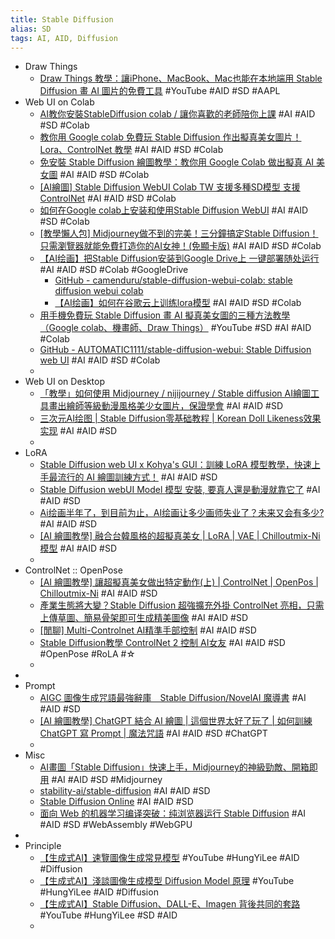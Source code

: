 ```yaml
---
title: Stable Diffusion
alias: SD
tags: AI, AID, Diffusion
---
```


- Draw Things
	- [Draw Things 教學：讓iPhone、MacBook、Mac也能在本地端用 Stable Diffusion 畫 AI 圖片的免費工具](https://www.youtube.com/watch?v=JEAuSxLK1_M) #YouTube #AID #SD #AAPL
- Web UI on Colab
	- [AI教你安裝StableDiffusion colab / 讓你喜歡的老師陪你上課](https://www.youtube.com/watch?v=4UsGQH8mjGc) #AI #AID #SD #Colab
	- [教你用 Google colab 免費玩 Stable Diffusion 作出擬真美女圖片！ Lora、ControlNet 教學](https://www.youtube.com/watch?v=NlRNe2pV3TU) #AI #AID #SD #Colab
	- [免安裝 Stable Diffusion 繪圖教學：教你用 Google Colab 做出擬真 AI 美女圖](https://applealmond.com/posts/178039) #AI #AID #SD #Colab
	- [[AI繪圖] Stable Diffusion WebUI Colab TW 支援多種SD模型 支援ControlNet](https://home.gamer.com.tw/artwork.php?sn=5664550) #AI #AID #SD #Colab
	- [如何在Google colab上安装和使用Stable Diffusion WebUI](https://www.youtube.com/watch?v=nwyxpTOmcJ4)  #AI #AID #SD #Colab
	- [[教學懶人包] Midjourney做不到的完美！三分鐘搞定Stable Diffusion！只需瀏覽器就能免費打造你的AI女神！(免顯卡版)](https://www.youtube.com/watch?v=jR6vLdzECDw) #AI #AID #SD #Colab
	- [【AI绘画】把Stable Diffusion安装到Google Drive上 一键部署随处运行](https://www.youtube.com/watch?v=S2W6DP57fw0) #AI #AID #SD #Colab #GoogleDrive
		- [GitHub - camenduru/stable-diffusion-webui-colab: stable diffusion webui colab](https://github.com/camenduru/stable-diffusion-webui-colab)
		- [【AI绘画】如何在谷歌云上训练lora模型](https://www.youtube.com/watch?v=WbYxqy1DlY4) #AI #AID #SD #Colab
	- [用手機免費玩 Stable Diffusion 畫 AI 擬真美女圖的三種方法教學（Google colab、機畫師、Draw Things）](https://www.youtube.com/watch?v=j7mOdyIrfh4) #YouTube #SD #AI #AID #Colab
	- [GitHub - AUTOMATIC1111/stable-diffusion-webui: Stable Diffusion web UI](https://github.com/AUTOMATIC1111/stable-diffusion-webui) #AI #AID #SD #Colab
	-
- Web UI on Desktop
	- [「教學」如何使用 Midjourney / nijijourney / Stable diffusion AI繪圖工具畫出繪師等級動漫風格美少女圖片，保證學會](https://www.youtube.com/watch?v=c5xeERCwHgM) #AI #AID #SD
	- [三次元AI绘图 | Stable Diffusion零基础教程 | Korean Doll Likeness效果实现](https://zhuanlan.zhihu.com/p/609079652) #AI #AID #SD
	-
- LoRA
	- [Stable Diffusion web UI x Kohya's GUI：訓練 LoRA 模型教學，快速上手最流行的 AI 繪圖訓練方式！](https://mnya.tw/cc/word/1940.html) #AI #AID #SD
	- [Stable Diffusion webUI Model 模型 安裝, 要真人還是動漫就靠它了](https://www.coolaler.com/index/stable-diffusion-webui-model-模型安裝-要真人還是動漫就靠它了) #AI #AID #SD
	- [Ai绘画半年了，到目前为止，AI绘画让多少画师失业了？未来又会有多少?](https://www.zhihu.com/question/583294094) #AI #AID #SD
	- [[AI 繪圖教學] 融合台韓風格的超擬真美女 | LoRA  | VAE | Chilloutmix-Ni 模型](https://www.youtube.com/watch?v=HaXb3R2VHP8) #AI #AID #SD
	-
- ControlNet :: OpenPose
	- [[AI 繪圖教學] 讓超擬真美女做出特定動作(上) | ControlNet  | OpenPos | Chilloutmix-Ni](https://www.youtube.com/watch?v=C7IT8hP50P4) #AI #AID #SD
	- [產業生態將大變？Stable Diffusion 超強擴充外掛 ControlNet 亮相，只需上傳草圖、簡易骨架即可生成精美圖像](https://www.incgmedia.com/new-release/stable-diffusion-addon-controlnet) #AI #AID #SD
	- [[閒聊] Multi-Controlnet AI精準手部控制](https://www.ptt.cc/bbs/C_Chat/M.1677484755.A.7B8.html) #AI #AID #SD
	- [Stable Diffusion教學 ControlNet 2  控制 AI女友](https://www.youtube.com/watch?v=OaNzIgGqgsU) #AI #AID #SD #OpenPose #RoLA #☆
	-
-
- Prompt
	- [AIGC 圖像生成咒語最強辭庫　Stable Diffusion/NovelAI 魔導書](https://www.pcmarket.com.hk/stable-diffusion-novelai-nai-prompt-cookbooks/) #AI #AID #SD
	- [[AI 繪圖教學] ChatGPT 結合 AI 繪圖 | 這個世界太好了玩了 | 如何訓練 ChatGPT 寫 Prompt | 魔法咒語](https://www.youtube.com/watch?v=B0X54ilrOsQ) #AI #AID #SD #ChatGPT
	-
- Misc
	- [AI畫圖「Stable Diffusion」快速上手，Midjourney的神級勁敵、開箱即用](https://www.techbang.com/posts/99486-stable-diffusion-goes-live-for-free) #AI #AID #SD #Midjourney
	- [stability-ai/stable-diffusion](https://replicate.com/stability-ai/stable-diffusion) #AI #AID #SD
	- [Stable Diffusion Online](https://stablediffusionweb.com/#demo) #AI #AID #SD
	- [面向 Web 的机器学习编译突破：纯浏览器运行 Stable Diffusion](https://zhuanlan.zhihu.com/p/612517660) #AI #AID #SD #WebAssembly #WebGPU
-
- Principle
	- [【生成式AI】速覽圖像生成常見模型](https://www.youtube.com/watch?v=z83Edfvgd9g) #YouTube #HungYiLee #AID #Diffusion
	- [【生成式AI】淺談圖像生成模型 Diffusion Model 原理](https://www.youtube.com/watch?v=azBugJzmz-o) #YouTube #HungYiLee #AID #Diffusion
	- [【生成式AI】Stable Diffusion、DALL-E、Imagen 背後共同的套路](https://www.youtube.com/watch?v=JbfcAaBT66U) #YouTube #HungYiLee #SD #AID
	-